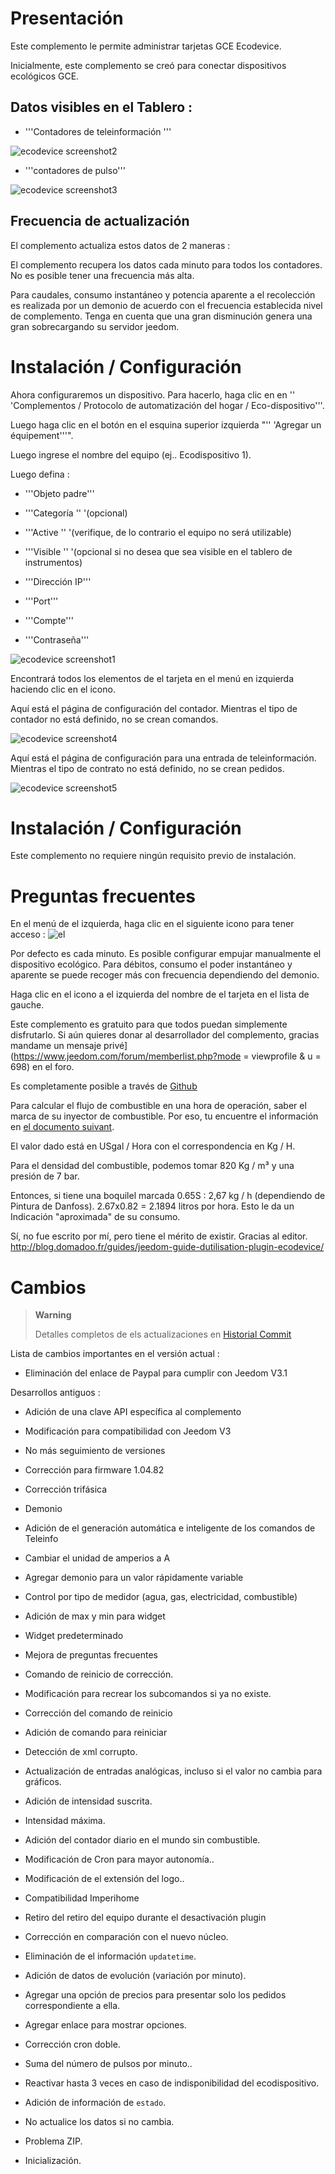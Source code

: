 Presentación  
============

Este complemento le permite administrar tarjetas GCE Ecodevice.

Inicialmente, este complemento se creó para conectar dispositivos ecológicos GCE.

Datos visibles en el Tablero : 
-----------------------------------

-   '''Contadores de teleinformación '''

![ecodevice screenshot2](../images/ecodevice_screenshot2.jpg)

-   '''contadores de pulso'''

![ecodevice screenshot3](../images/ecodevice_screenshot3.jpg)

Frecuencia de actualización 
-----------------------------

El complemento actualiza estos datos de 2 maneras :

El complemento recupera los datos cada minuto para todos
los contadores. No es posible tener una frecuencia más alta.

Para caudales, consumo instantáneo y potencia aparente a
el recolección es realizada por un demonio de acuerdo con el frecuencia establecida
nivel de complemento. Tenga en cuenta que una gran disminución genera una gran
sobrecargando su servidor jeedom.

Instalación / Configuración 
========================

Ahora configuraremos un dispositivo. Para hacerlo, haga clic en
en '' 'Complementos / Protocolo de automatización del hogar / Eco-dispositivo'''.

Luego haga clic en el botón en el esquina superior izquierda "'' 'Agregar un
équipement'''".

Luego ingrese el nombre del equipo (ej.. Ecodispositivo 1).

Luego defina :

-   '''Objeto padre'''

-   '''Categoría '' '(opcional)

-   '''Active '' '(verifique, de lo contrario el equipo no será utilizable)

-   '''Visible '' '(opcional si no desea que sea visible en
    el tablero de instrumentos)

-   '''Dirección IP'''

-   '''Port'''

-   '''Compte'''

-   '''Contraseña'''

![ecodevice screenshot1](../images/ecodevice_screenshot1.jpg)

Encontrará todos los elementos de el tarjeta en el menú en
izquierda haciendo clic en el icono.

Aquí está el página de configuración del contador. Mientras el tipo de contador
no está definido, no se crean comandos.

![ecodevice screenshot4](../images/ecodevice_screenshot4.jpg)

Aquí está el página de configuración para una entrada de teleinformación. Mientras el
tipo de contrato no está definido, no se crean pedidos.

![ecodevice screenshot5](../images/ecodevice_screenshot5.jpg)

Instalación / Configuración 
========================

Este complemento no requiere ningún requisito previo de instalación.

Preguntas frecuentes 
===

En el menú de el izquierda, haga clic en el siguiente icono para tener
acceso : ![el](../images/acces_sous_indicateur.jpg)

Por defecto es cada minuto. Es posible configurar
empujar manualmente el dispositivo ecológico. Para débitos, consumo
el poder instantáneo y aparente se puede recoger más
con frecuencia dependiendo del demonio.

Haga clic en el icono a el izquierda del nombre de el tarjeta en el lista de
gauche.

Este complemento es gratuito para que todos puedan simplemente disfrutarlo. Si
aún quieres donar al desarrollador del complemento, gracias
mandame un mensaje
privé](https://www.jeedom.com/forum/memberlist.php?mode = viewprofile & u = 698)
en el foro.

Es completamente posible a través de
[Github](https://github.com/guenneguezt/plugin-ecodevice)

Para calcular el flujo de combustible en una hora de operación,
saber el marca de su inyector de combustible. Por eso, tu
encuentre el información en [el documento
suivant](http://fr.cd.danfoss.com/PCMPDF/DKBDPD060A204.pdf).

El valor dado está en USgal / Hora con el correspondencia en Kg / H.

Para el densidad del combustible, podemos tomar 820 Kg / m³ y una presión de 7
bar.

Entonces, si tiene una boquilel marcada 0.65S : 2,67 kg / h (dependiendo de
Pintura de Danfoss). 2.67x0.82 = 2.1894 litros por hora. Esto le da un
Indicación "aproximada" de su consumo.

Sí, no fue escrito por mí, pero tiene el mérito de existir.
Gracias al editor.
<http://blog.domadoo.fr/guides/jeedom-guide-dutilisation-plugin-ecodevice/>

Cambios 
=========

> **Warning**
>
> Detalles completos de els actualizaciones en [Historial
> Commit](https://github.com/guenneguezt/plugin-ecodevice/commits/master)

Lista de cambios importantes en el versión actual :

-   Eliminación del enlace de Paypal para cumplir con Jeedom V3.1

Desarrollos antiguos :

-   Adición de una clave API específica al complemento

-   Modificación para compatibilidad con Jeedom V3

-   No más seguimiento de versiones

-   Corrección para firmware 1.04.82

-   Corrección trifásica

-   Demonio

-   Adición de el generación automática e inteligente de los comandos de
    Teleinfo

-   Cambiar el unidad de amperios a A

-   Agregar demonio para un valor rápidamente variable

-   Control por tipo de medidor (agua, gas, electricidad, combustible)

-   Adición de max y min para widget

-   Widget predeterminado

-   Mejora de preguntas frecuentes

-   Comando de reinicio de corrección.

-   Modificación para recrear los subcomandos si
    ya no existe.

-   Corrección del comando de reinicio

-   Adición de comando para reiniciar

-   Detección de xml corrupto.

-   Actualización de entradas analógicas, incluso si el valor no cambia
    para gráficos.

-   Adición de intensidad suscrita.

-   Intensidad máxima.

-   Adición del contador diario en el mundo sin combustible.

-   Modificación de Cron para mayor autonomía..

-   Modificación de el extensión del logo..

-   Compatibilidad Imperihome

-   Retiro del retiro del equipo durante el desactivación
    plugin

-   Corrección en comparación con el nuevo núcleo.

-   Eliminación de el información `updatetime`.

-   Adición de datos de evolución (variación por minuto).

-   Agregar una opción de precios para presentar solo los pedidos
    correspondiente a ella.

-   Agregar enlace para mostrar opciones.

-   Corrección cron doble.

-   Suma del número de pulsos por minuto..

-   Reactivar hasta 3 veces en caso de indisponibilidad
    del ecodispositivo.

-   Adición de información de `estado`.

-   No actualice los datos si no cambia.

-   Problema ZIP.

-   Inicialización.


